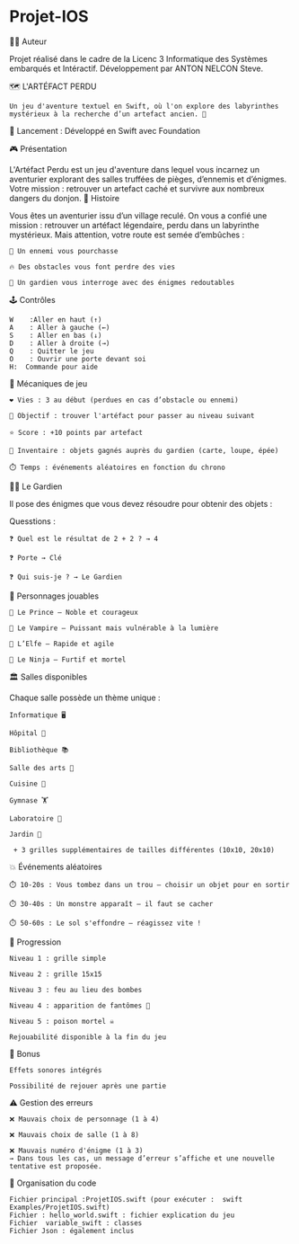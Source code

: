 # Projet-IOS

👨‍💻 Auteur

Projet réalisé dans le cadre de la Licenc 3 Informatique des Systèmes embarqués et Intéractif.
Développement par ANTON NELCON Steve.

🗺️ L'ARTÉFACT PERDU

    Un jeu d'aventure textuel en Swift, où l'on explore des labyrinthes mystérieux à la recherche d’un artefact ancien. 🧭

  🚀 Lancement : Développé en Swift avec Foundation

🎮 Présentation

L'Artéfact Perdu est un jeu d'aventure dans lequel vous incarnez un aventurier explorant des salles truffées de pièges, d’ennemis et d’énigmes. Votre mission : retrouver un artefact caché et survivre aux nombreux dangers du donjon.
📖 Histoire

Vous êtes un aventurier issu d’un village reculé. On vous a confié une mission : retrouver un artéfact légendaire, perdu dans un labyrinthe mystérieux. Mais attention, votre route est semée d’embûches :

    👹 Un ennemi vous pourchasse

    🔥 Des obstacles vous font perdre des vies

    🧙 Un gardien vous interroge avec des énigmes redoutables

🕹️ Contrôles

    W	 :Aller en haut (↑)
    A	 : Aller à gauche (←)
    S	 : Aller en bas (↓)
    D	 : Aller à droite (→)
    Q	 : Quitter le jeu
    O	 : Ouvrir une porte devant soi
    H:  Commande pour aide

🧩 Mécaniques de jeu

    ❤️ Vies : 3 au début (perdues en cas d’obstacle ou ennemi)

    💎 Objectif : trouver l'artéfact pour passer au niveau suivant

    ⭐ Score : +10 points par artefact

    🎒 Inventaire : objets gagnés auprès du gardien (carte, loupe, épée)

    ⏱️ Temps : événements aléatoires en fonction du chrono

🧙‍♂️ Le Gardien

Il pose des énigmes que vous devez résoudre pour obtenir des objets :

Quesstions :

    ❓ Quel est le résultat de 2 + 2 ? → 4

    ❓ Porte → Clé

    ❓ Qui suis-je ? → Le Gardien

🧍 Personnages jouables

    🫅 Le Prince – Noble et courageux

    🧛 Le Vampire – Puissant mais vulnérable à la lumière

    🧝 L’Elfe – Rapide et agile

    🥷 Le Ninja – Furtif et mortel

🏛️ Salles disponibles

Chaque salle possède un thème unique :

    Informatique 🖥️

    Hôpital 🏥

    Bibliothèque 📚

    Salle des arts 🎨

    Cuisine 🍳

    Gymnase 🏋️

    Laboratoire 🔬

    Jardin 🌳

     + 3 grilles supplémentaires de tailles différentes (10x10, 20x10)

💥 Événements aléatoires

    ⏱️ 10-20s : Vous tombez dans un trou — choisir un objet pour en sortir

    ⏱️ 30-40s : Un monstre apparaît — il faut se cacher

    ⏱️ 50-60s : Le sol s'effondre — réagissez vite !

🔄 Progression

    Niveau 1 : grille simple

    Niveau 2 : grille 15x15

    Niveau 3 : feu au lieu des bombes

    Niveau 4 : apparition de fantômes 👻

    Niveau 5 : poison mortel ☠️

    Rejouabilité disponible à la fin du jeu

🎵 Bonus

    Effets sonores intégrés

    Possibilité de rejouer après une partie

⚠️ Gestion des erreurs

    ❌ Mauvais choix de personnage (1 à 4)

    ❌ Mauvais choix de salle (1 à 8)

    ❌ Mauvais numéro d'énigme (1 à 3)
    → Dans tous les cas, un message d’erreur s’affiche et une nouvelle tentative est proposée.


📂 Organisation du code

    Fichier principal :ProjetIOS.swift (pour exécuter :  swift Examples/ProjetIOS.swift)
    Fichier : hello_world.swift : fichier explication du jeu
    Fichier  variable_swift : classes
    Fichier Json : également inclus
